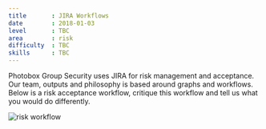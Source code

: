 ```yaml
---
title       : JIRA Workflows
date        : 2018-01-03
level       : TBC
area        : risk
difficulty  : TBC
skills      : TBC
---
```


Photobox Group Security uses JIRA for risk management and acceptance. Our team, outputs and philosophy is based around graphs and workflows. Below is a risk acceptance workflow, critique this workflow and tell us what you would do differently.

![risk workflow](pbx-group-security/static/img/risk_workflow.png)